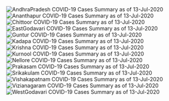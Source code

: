 
<img src="https://deepuhub.github.io/COVID-19/GraphsGenerated/13-Jul-2020/Last24Hrs_AndhraPradesh_13-Jul-2020.jpg" alt="AndhraPradesh COVID-19 Cases Summary as of 13-Jul-2020">
 <br>
<img src="https://deepuhub.github.io/COVID-19/GraphsGenerated/13-Jul-2020/Last24Hrs_Ananthapur_13-Jul-2020.jpg" alt="Ananthapur COVID-19 Cases Summary as of 13-Jul-2020">
 <br>
<img src="https://deepuhub.github.io/COVID-19/GraphsGenerated/13-Jul-2020/Last24Hrs_Chittoor_13-Jul-2020.jpg" alt="Chittoor COVID-19 Cases Summary as of 13-Jul-2020">
 <br>
<img src="https://deepuhub.github.io/COVID-19/GraphsGenerated/13-Jul-2020/Last24Hrs_EastGodavari_13-Jul-2020.jpg" alt="EastGodavari COVID-19 Cases Summary as of 13-Jul-2020">
 <br>
<img src="https://deepuhub.github.io/COVID-19/GraphsGenerated/13-Jul-2020/Last24Hrs_Guntur_13-Jul-2020.jpg" alt="Guntur COVID-19 Cases Summary as of 13-Jul-2020">
 <br>
<img src="https://deepuhub.github.io/COVID-19/GraphsGenerated/13-Jul-2020/Last24Hrs_Kadapa_13-Jul-2020.jpg" alt="Kadapa COVID-19 Cases Summary as of 13-Jul-2020">
 <br>
<img src="https://deepuhub.github.io/COVID-19/GraphsGenerated/13-Jul-2020/Last24Hrs_Krishna_13-Jul-2020.jpg" alt="Krishna COVID-19 Cases Summary as of 13-Jul-2020">
 <br>
<img src="https://deepuhub.github.io/COVID-19/GraphsGenerated/13-Jul-2020/Last24Hrs_Kurnool_13-Jul-2020.jpg" alt="Kurnool COVID-19 Cases Summary as of 13-Jul-2020">
 <br>
<img src="https://deepuhub.github.io/COVID-19/GraphsGenerated/13-Jul-2020/Last24Hrs_Nellore_13-Jul-2020.jpg" alt="Nellore COVID-19 Cases Summary as of 13-Jul-2020">
 <br>
<img src="https://deepuhub.github.io/COVID-19/GraphsGenerated/13-Jul-2020/Last24Hrs_Prakasam_13-Jul-2020.jpg" alt="Prakasam COVID-19 Cases Summary as of 13-Jul-2020">
 <br>
<img src="https://deepuhub.github.io/COVID-19/GraphsGenerated/13-Jul-2020/Last24Hrs_Srikakulam_13-Jul-2020.jpg" alt="Srikakulam COVID-19 Cases Summary as of 13-Jul-2020">
 <br>
<img src="https://deepuhub.github.io/COVID-19/GraphsGenerated/13-Jul-2020/Last24Hrs_Vishakapatnam_13-Jul-2020.jpg" alt="Vishakapatnam COVID-19 Cases Summary as of 13-Jul-2020">
 <br>
<img src="https://deepuhub.github.io/COVID-19/GraphsGenerated/13-Jul-2020/Last24Hrs_Vizianagaram_13-Jul-2020.jpg" alt="Vizianagaram COVID-19 Cases Summary as of 13-Jul-2020">
 <br>
<img src="https://deepuhub.github.io/COVID-19/GraphsGenerated/13-Jul-2020/Last24Hrs_WestGodavari_13-Jul-2020.jpg" alt="WestGodavari COVID-19 Cases Summary as of 13-Jul-2020">
 <br> 